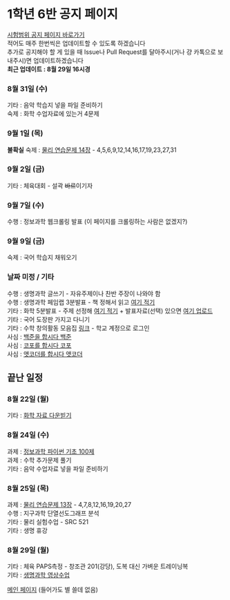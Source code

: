 # 1학년 6반 공지 페이지
[시험범위 공지 페이지 바로가기](https://annyeong-one.github.io/gshs106_gongji/bumui) \
적어도 매주 한번씩은 업데이트할 수 있도록 하겠습니다 \
추가로 공지해야 할 게 있을 때 Issue나 Pull Request를 달아주시(거나 걍 카톡으로 보내주시)면 업데이트하겠습니다 \
**최근 업데이트 : 8월 29일 16시경**

### 8월 31일 (수)
기타 : 음악 학습지 넣을 파일 준비하기 \
숙제 : 화학 수업자료에 있는거 4문제

### 9월 1일 (목)
**불확실** 숙제 : [물리 연습문제 14장](https://student.gs.hs.kr/student/score/noticeInfo.do?lectureNoticeNo=8548&lectureOpenNo=10832) - 4,5,6,9,12,14,16,17,19,23,27,31

### 9월 2일 (금)
기타 : 체육대회 - 설곽 ~~바르~~이기자

### 9월 7일 (수)
수행 : 정보과학 웹크롤링 발표 (이 페이지를 크롤링하는 사람은 없겠지?)

### 9월 9일 (금)
숙제 : 국어 학습지 채워오기

### 날짜 미정 / 기타
수행 : 생명과학 글쓰기 - 자유주제이나 찬반 주장이 나와야 함 \
수행 : 생명과학 페임랩 3분발표 - 책 정해서 읽고 [여기 적기](https://docs.google.com/spreadsheets/d/1POyX0LZAXkI3DPqHnJFp6fTGvIeY2MK0aqJ4uc_yzLY/edit?usp=sharing) \
기타 : 화학 5분발표 - 주제 선정해 [여기 적기](https://docs.google.com/spreadsheets/d/1zoAqTt1K-QShH-oJtEsJizc6qr32gOkz7HzthEcg1uo/edit?usp=sharing) + 발표자료(선택) 있으면 [여기 업로드](https://drive.google.com/drive/folders/1x_2ZIfD2LNFTXuZ_wxCam0BzxlAE0gLb?usp=sharing) \
기타 : 국어 도장판 가지고 다니기 \
기타 : 수학 창의활동 모음집 [링크](https://drive.google.com/drive/folders/0AOXBfQ3PnbvpUk9PVA) - 학교 계정으로 로그인 \
사심 : [백준을 합시다 백준](https://www.acmicpc.net/) \
사심 : [코포를 합시다 코포](https://codeforces.com/) \
사심 : [앳코더를 합시다 앳코더](https://atcoder.jp/)

## 끝난 일정

### 8월 22일 (월)
기타 : [화학 자료 다운빋기](https://student.gs.hs.kr/student/score/noticeInfo.do?lectureNoticeNo=8511&lectureOpenNo=10848)

### 8월 24일 (수)
과제 : [정보과학 파이썬 기초 100제](http://koistudy.net/?mid=viewProblems&WORD=py&vw=10&SEARCH=0&SEARCH=0&SUBMIT=GO) \
과제 : 수학 추가문제 풀기 \
기타 : 음악 수업자료 넣을 파일 준비하기

### 8월 25일 (목)
과제 : [물리 연습문제 13장](https://student.gs.hs.kr/student/score/noticeInfo.do?lectureNoticeNo=8507&lectureOpenNo=10832) - 4,7,8,12,16,19,20,27 \
수행 : 지구과학 단열선도그래프 분석 \
기타 : 물리 실험수업 - SRC 521 \
기타 : 생명 휴강

### 8월 29일 (월)
기타 : 체육 PAPS측정 - 창조관 201(강당), 도복 대신 가벼운 트레이닝복 \
기타 : [생명과학 영상수업](https://youtu.be/CyPG-oYzG7c)

[메인 페이지](https://annyeong-one.github.io/ "유해 사이트 경고 : 해당 사이트는 유해성으로 -1회 신고된 웹사이트입니다. 들어갈 때 주의하십시오. - 국가정보원?") (들어가도 별 쓸데 없음)

